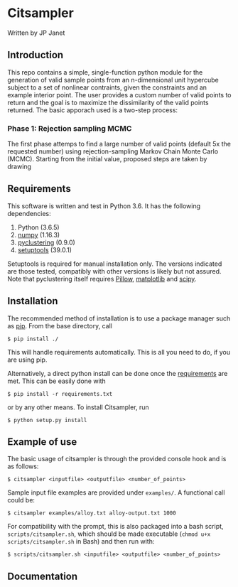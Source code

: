 Citsampler
==========
Written by JP Janet

Introduction
------------
This repo contains a simple, single-function python module for the generation of valid sample points from an n-dimensional unit hypercube subject to a set of nonlinear contraints, given the constraints and an example interior point. The user provides a custom number of valid points to return and the goal is to maximize the dissimilarity of the valid points returned. The basic apporach used is a two-step process:

### Phase 1: Rejection sampling MCMC
The first phase attemps to find a large number of valid points (default 5x the requested number) using rejection-sampling Markov Chain Monte Carlo (MCMC). Starting from the initial value, proposed steps are taken by drawing




<a name="Requirements">Requirements</a>
------------
This software is written and test in Python 3.6. It has the following dependencies:

1) Python (3.6.5)
2) [numpy](https://www.numpy.org/) (1.16.3)
3) [pyclustering](https://github.com/annoviko/pyclustering) (0.9.0)
4) [setuptools](https://pypi.org/project/setuptools/) (39.0.1)

Setuptools is required for manual installation only. The versions indicated are those tested, compatibly with other versions is likely but not assured. Note that pyclustering itself requires [Pillow](https://pillow.readthedocs.io/en/stable/), [matplotlib](https://matplotlib.org/) and [scipy](https://www.scipy.org/).


Installation 
------------
The recommended method of installation is to use a package manager such as [pip](https://pypi.org/project/pip/). From the base directory, call

`$ pip install ./`

This will handle requirements automatically. This is all you need to do, if you are using pip.

Alternatively, a direct python install can be done once the [requirements](Requirements) are met. This can be easily done with

`$ pip install -r requirements.txt`

or by any other means. To install Citsampler, run

`$ python setup.py install`



Example of use
--------------
The basic usage of citsampler is through the provided console hook and is as follows:

`$ citsampler <inputfile> <outputfile> <number_of_points>`

Sample input file examples are provided under `examples/`. A functional call could be:

`$ citsampler examples/alloy.txt alloy-output.txt 1000`
  
For compatibility  with the prompt, this is also packaged into a bash script, `scripts/citsampler.sh`, which should be made executable (`chmod u+x scripts/citsampler.sh` in Bash) and then run with:
 
`$ scripts/citsampler.sh <inputfile> <outputfile> <number_of_points>`
 

Documentation
-------------


